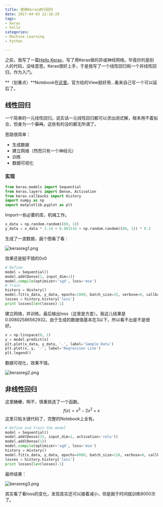 ```yaml
---
title: 使用Keras进行回归
date: 2017-04-03 22:16:29
tags:
- keras
- hello
categories:
- Machine Learning
- Python

---
```


之前，我写了一篇[Hello Keras](/2017/03/25/Hello-Keras/)，写了用Keras做的异或神经网络。毕竟抄的是别人的代码，没啥意思。Keras很好上手，于是我写了一个线性回归和一个非线性回归，作为入门。

**（划重点）**Notebook在[这里](https://nbviewer.jupyter.org/url/linyxus.xyz/notebooks/keras-regression.ipynb)。官方给的View挺好用...看来自己写一个可以延后了。

<!-- more -->

## 线性回归

一个简单的一元线性回归，说实话一元线性回归都可以求出闭式解，根本用不着拟合，但身为一个~~菜鸡~~，这些有的没的都无所谓了。

思路很简单：

- 生成数据
- 建立网络（然而只有一个神经元）
- 训练
- 数据可视化

### 实现

```python
from keras.models import Sequential
from keras.layers import Dense, Activation
from keras.callbacks import History
import numpy as np
import matplotlib.pyplot as plt
```

Import一些必要的库，机械工作。

```python
x_data = np.random.random((80, 1))
y_data = x_data * 3.14 + 0.001516 + np.random.random((80, 1)) * 0.3
```

生成了一波数据，画个图看了看：

![kerasreg1.png](http://linfile.xyz/data/vip_data/kerasreg1.png)

效果还是挺不错的0v0

```python
# Define
model = Sequential()
model.add(Dense(1, input_dim=1))
model.compile(optimizer='sgd', loss='mse')
# Train
history = History()
model.fit(x_data, y_data, epochs=1000, batch_size=32, verbose=0, callbacks=[history])
losses = history.history['loss']
print losses[len(losses)-1]
```

建立网络，并训练。最后输出loss（这里是方差）。我这儿结果是0.00802586562932。由于生成的数据值基本在3以下，所以看不出是不是很好。

```python
x = np.linspace(0, 1)
y = model.predict(x)
plt.plot(x_data, y_data, '.', label='Sample Data')
plt.plot(x, y, '-', label='Regression Line')
plt.legend()
```

数据可视化，效果不错。

![kerasreg2.png](http://linfile.xyz/data/vip_data/kerasreg2.png)

## 非线性回归

这里~~随便~~，啊不，慎重挑选了一个函数。
$$
f(x) = x^3 - 2 x^2 + x
$$
这里只贴关键代码了，完整的Notebook上全有。

```python
# Define and train the model
model = Sequential()
model.add(Dense(32, input_dim=1, activation='relu'))
model.add(Dense(1))
model.compile(optimizer='sgd', loss='mse')
history = History()
model.fit(x_data, y_data, epochs=8000, batch_size=128, verbose=0, callbacks=[history])
losses = history.history['loss']
print losses[len(losses)-1]
```

最终结果：

![kerasreg3.png](http://linfile.xyz/data/vip_data/kerasreg3.png)

其实看了看loss的变化，发现其实还可以接着减小，但是囷于时间就训练8000次了。



